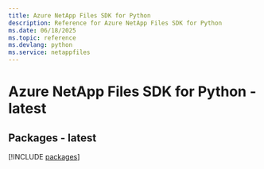 ```yaml
---
title: Azure NetApp Files SDK for Python
description: Reference for Azure NetApp Files SDK for Python
ms.date: 06/18/2025
ms.topic: reference
ms.devlang: python
ms.service: netappfiles
---
```

# Azure NetApp Files SDK for Python - latest
## Packages - latest
[!INCLUDE [packages](netapp-files-index.md)]